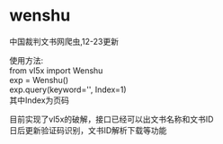 # wenshu
中国裁判文书网爬虫,12-23更新  

使用方法:  
from vl5x import Wenshu  
exp = Wenshu()  
exp.query(keyword='', Index=1)   
其中Index为页码  

目前实现了vl5x的破解，接口已经可以出文书名称和文书ID  
日后更新验证码识别，文书ID解析下载等功能  
